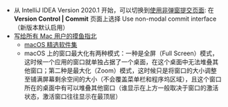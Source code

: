- 从 IntelliJ IDEA Version 2020.1 开始，可以切换到[使用非弹窗提交页面](https://www.jetbrains.com/help/idea/commit-changes-dialog.html#0:~:text=Use%20non%2Dmodal%20commit%20interface): 在 **Version Control | Commit** 页面上选择 Use non-modal commit interface （新版本默认启用）
- [写给所有 Mac 用户的摸鱼指北](https://sspai.com/post/75805)
	- [macOS 精选软件集](https://www.notion.so/macOS-f0a1c2240d284806a9305e9272161626)
	- macOS 上的窗口最大化有两种模式：一种是全屏（Full Screen）模式，这时候一个应用的窗口就单独占据了一个桌面，在这个桌面中无法堆叠其他窗口；第二种是最大化（Zoom）模式，这时候只是将窗口的大小调整至铺满屏幕剩余空间的大小（不会覆盖菜单栏和程序坞区域），且这个窗口所在的桌面中有可以堆叠其他窗口（谁显示在上方一般取决于窗口的激活状态，激活窗口往往显示在最顶层）